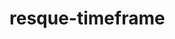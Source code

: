 resque-timeframe
===============


[0]: http://github.com/defunkt/resque
[1]: http://help.github.com/forking/
[2]: http://github.com/dml/resque-timeframe/issues

